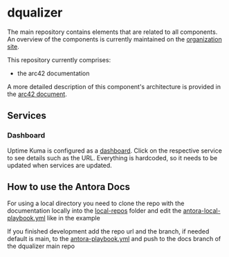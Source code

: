 # dqualizer

The main repository contains elements that are related to all components. An overview of the components is currently
maintained on the [organization site](https://github.com/dqualizer).

This repository currently comprises:

* the arc42 documentation

A more detailed description of this component's architecture is provided in
the [arc42 document](https://github.com/dqualizer/dqualizer/tree/main/docs/asciidoc). 

## Services
### Dashboard

Uptime Kuma is configured as a [dashboard](http://localhost:3001). Click on the respective service to see details such as the URL. Everything is hardcoded, so it needs to be updated when services are updated. 

## How to use the Antora Docs

For using a local directory you need to clone the repo with the documentation locally into
the [local-repos](./local-repos) folder and edit the [antora-local-playbook.yml](antora-local-playbook.yml) like in the
example

If you finished development add the repo url and the branch, if needed default is main, to
the [antora-playbook.yml](antora-playbook.yml) and push to the docs branch of the dqualizer main repo

